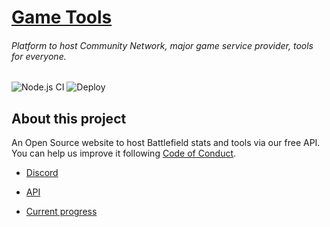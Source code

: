 # [Game Tools](https://gametools.network/)
###### Platform to host Community Network, major game service provider, tools for everyone.

![Node.js CI](https://github.com/Community-network/gametools.network-website/workflows/Node.js%20CI/badge.svg) ![Deploy](https://github.com/Community-network/gametools.network-website/workflows/Deploy/badge.svg)

## About this project
An Open Source website to host Battlefield stats and tools via our free API. You can help us improve it following [Code of Conduct](https://github.com/Community-network/gametools.network-website/blob/main/CODE_OF_CONDUCT.md).

* [Discord](https://discord.gametools.network)
* [API](https://api.gametools.network)

* [Current progress](https://github.com/Community-network/gametools.network-website/projects/1)